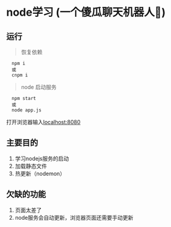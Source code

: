 # node学习 (一个傻瓜聊天机器人🤖)

## 运行

> 恢复依赖

```
  npm i
  或
  cnpm i
```
> node 启动服务

```
  npm start
  或
  node app.js
```

打开浏览器输入[localhost:8080](http://localhost:8080/)

## 主要目的

1. 学习nodejs服务的启动
2. 加载静态文件
3. 热更新（nodemon）

## 欠缺的功能

1. 页面太差了
2. node服务会自动更新，浏览器页面还需要手动更新
